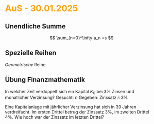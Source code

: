 # <font color = "orange">AuS - 30.01.2025</font>
## Unendliche Summe
$$
\sum_{n=0}^\infty a_n =s
$$
## Spezielle Reihen
*Geometrische* Reihe

## Übung Finanzmathematik
In welcher Zeit verdoppelt sich ein Kapital $K_0$ bei 3% Zinsen und monatlicher Verzinsung?
Gesucht: $n$
Gegeben: 
Zinssatz $i$: 3%

Eine Kapitalanlage mit jährlicher Verzinsung hat sich in 30 Jahren verdreifacht.
Im ersten Drittel betrug der Zinssatz 3%, im zweiten Drittel 4%. 
Wie hoch war der Zinssatz im letzten Drittel?